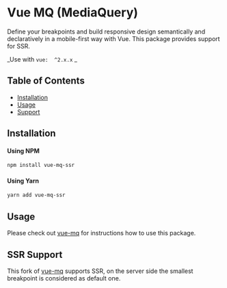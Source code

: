 # Vue MQ (MediaQuery)
Define your breakpoints and build responsive design semantically and declaratively in a mobile-first way with Vue. This package provides support for SSR.

_Use with `vue:  ^2.x.x`
_


## Table of Contents

- [Installation](#installation)
- [Usage](#usage)
- [Support](#support)

## Installation

#### Using NPM

```sh
npm install vue-mq-ssr
```
#### Using Yarn
```sh
yarn add vue-mq-ssr
```

## Usage

Please check out [vue-mq](https://github.com/AlexandreBonaventure/vue-mq) for instructions how to use this package.


## SSR Support
This fork of [vue-mq](https://github.com/AlexandreBonaventure/vue-mq) supports SSR, on the server side the smallest breakpoint is considered as default one.